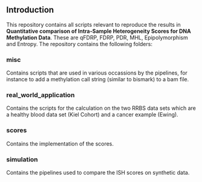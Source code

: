 ## Introduction

This repository contains all scripts relevant to reproduce the results in **Quantitative comparison of Intra-Sample Heterogeneity Scores for DNA Methylation Data**. These are qFDRP, FDRP, PDR, MHL, Epipolymorphism and Entropy. The repository contains the following folders:

### misc

Contains scripts that are used in various occassions by the pipelines, for instance to add a methylation call string (similar to bismark) to a bam file.

### real_world_application

Contains the scripts for the calculation on the two RRBS data sets which are a healthy blood data set (Kiel Cohort) and a cancer example (Ewing).

### scores

Contains the implementation of the scores.

### simulation

Contains the pipelines used to compare the ISH scores on synthetic data.
